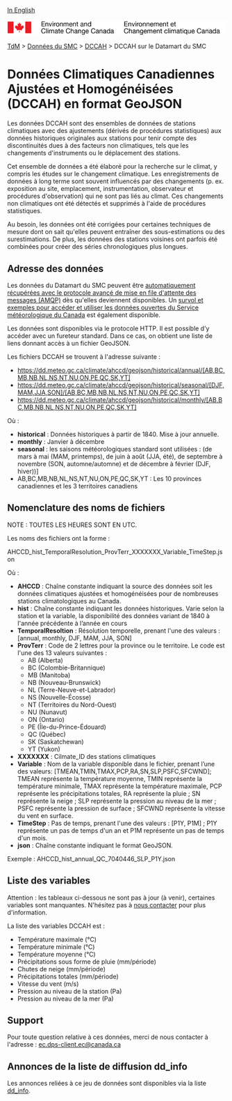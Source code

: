 [In English](readme_ahccd-datamart_en.md)

![ECCC logo](../../img_eccc-logo.png)

[TdM](../../readme_fr.md) > [Données du SMC](../readme_fr.md) > [DCCAH](readme_ahccd_fr.md) > DCCAH sur le Datamart du SMC

# Données Climatiques Canadiennes Ajustées et Homogénéisées (DCCAH) en format GeoJSON

Les données DCCAH sont des ensembles de données de stations climatiques avec des ajustements (dérivés de procédures statistiques) aux données historiques originales aux stations pour tenir compte des discontinuités dues à des facteurs non climatiques, tels que les changements d'instruments ou le déplacement des stations.

Cet ensemble de données a été élaboré pour la recherche sur le climat, y compris les études sur le changement climatique. Les enregistrements de données à long terme sont souvent influencés par des changements (p. ex. exposition au site, emplacement, instrumentation, observateur et procédures d'observation) qui ne sont pas liés au climat. Ces changements non climatiques ont été détectés et supprimés à l'aide de procédures statistiques.

Au besoin, les données ont été corrigées pour certaines techniques de mesure dont on sait qu'elles peuvent entraîner des sous-estimations ou des surestimations. De plus, les données des stations voisines ont parfois été combinées pour créer des séries chronologiques plus longues.

## Adresse des données 

Les données du Datamart du SMC peuvent être [automatiquement récupérées avec le protocole avancé de mise en file d'attente des messages (AMQP)](../../msc-datamart/amqp_fr.md) dès qu'elles deviennent disponibles. Un [survol et exemples pour accéder et utiliser les données ouvertes du Service météorologique du Canada](../../usage/readme_fr.md) est également disponible.

Les données sont disponibles via le protocole HTTP. Il est possible d’y accéder avec un fureteur standard. Dans ce cas, on obtient une liste de liens donnant accès à un fichier GeoJSON.

Les fichiers DCCAH  se trouvent à l'adresse suivante :

* https://dd.meteo.gc.ca/climate/ahccd/geojson/historical/annual/[AB,BC,MB,NB,NL,NS,NT,NU,ON,PE,QC,SK,YT]
* https://dd.meteo.gc.ca/climate/ahccd/geojson/historical/seasonal/[DJF,MAM,JJA,SON]/[AB,BC,MB,NB,NL,NS,NT,NU,ON,PE,QC,SK,YT]
* https://dd.meteo.gc.ca/climate/ahccd/geojson/historical/monthly/[AB,BC,MB,NB,NL,NS,NT,NU,ON,PE,QC,SK,YT]

Où :

* __historical__ : Données historiques à partir de 1840. Mise à jour annuelle.
* __monthly__ : Janvier à décembre 
* __seasonal__ : les saisons météorologiques standard sont utilisées : (de mars à mai (MAM, printemps), de juin à août (JJA, été), de septembre à novembre (SON, automne/automne) et de décembre à février (DJF, hiver))]
*  AB,BC,MB,NB,NL,NS,NT,NU,ON,PE,QC,SK,YT : Les 10 provinces canadiennes et les 3 territoires canadiens

## Nomenclature des noms de fichiers 

NOTE : TOUTES LES HEURES SONT EN UTC.

Les noms des fichiers ont la forme : 

AHCCD_hist_TemporalResolution_ProvTerr_XXXXXXX_Variable_TimeStep.json

Où :

* __AHCCD__ : Chaîne constante indiquant la source des données soit les données climatiques ajustées et homogénéisées pour de nombreuses stations climatologiques au Canada.
* __hist__ : Chaîne constante indiquant les données historiques. Varie selon la station et la variable, la disponibilité des données variant de 1840 à l'année précédente à l’année en cours
* __TemporalResoltion__ : Résolution temporelle, prenant l'une des valeurs : [annual, monthly, DJF, MAM, JJA, SON]
* __ProvTerr__ : Code de 2 lettres pour la province ou le territoire. Le code est l'une des 13 valeurs suivantes :
    * AB (Alberta)
    * BC (Colombie-Britannique)
    * MB (Manitoba)
    * NB (Nouveau-Brunswick)
    * NL (Terre-Neuve-et-Labrador)
    * NS (Nouvelle-Écosse)
    * NT (Territoires du Nord-Ouest)
    * NU (Nunavut)
    * ON (Ontario)
    * PE (Île-du-Prince-Édouard)
    * QC (Québec)
    * SK (Saskatchewan)
    * YT (Yukon)
* __XXXXXXX__ : Cilmate_ID des stations climatiques
* __Variable__ : Nom de la variable disponible dans le fichier, prenant l’une des valeurs: [TMEAN,TMIN,TMAX,PCP,RA,SN,SLP,PSFC,SFCWND]; TMEAN représente la température moyenne, TMIN représente la température minimale, TMAX représente la température maximale, PCP représente les précipitations totales, RA représente la pluie ; SN représente la neige ; SLP représente la pression au niveau de la mer ; PSFC représente la pression de surface ; SFCWND représente la vitesse du vent en surface.
* __TimeStep__ : Pas de temps, prenant l'une des valeurs : [P1Y, P1M] ; P1Y représente un pas de temps d'un an et P1M représente un pas de temps d'un mois.
* __json__ : Chaîne constante indiquant le format GeoJSON.

Exemple : AHCCD_hist_annual_QC_7040446_SLP_P1Y.json

## Liste des variables

Attention : les tableaux ci-dessous ne sont pas à jour (à venir), certaines variables sont manquantes. N'hésitez pas à [nous contacter](mailto:ec.dps-client.ec@canada.ca) pour plus d'information.

La liste des variables DCCAH est :

* Température maximale (°C)
* Température minimale (°C)
* Température moyenne (°C)
* Précipitations sous forme de pluie (mm/période)
* Chutes de neige (mm/période)
* Précipitations totales (mm/période)
* Vitesse du vent (m/s)
* Pression au niveau de la station (Pa) 
* Pression au niveau de la mer (Pa)

## Support

Pour toute question relative à ces données, merci de nous contacter à l'adresse : ec.dps-client.ec@canada.ca

## Annonces de la liste de diffusion dd_info 

Les annonces reliées à ce jeu de données sont disponibles via la liste [dd_info](https://lists.ec.gc.ca/cgi-bin/mailman/listinfo/dd_info).



